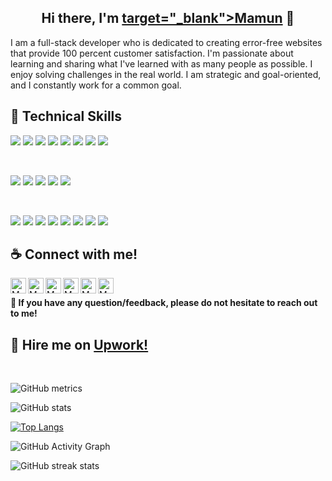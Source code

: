 <h2 align="center">
Hi there, I'm <a href="https://www.webdmamun/"> target="_blank">Mamun</a> 👋
</h2>

I am a full-stack developer who is dedicated to creating error-free websites that provide 100 percent customer satisfaction. I'm passionate about learning and sharing what I've learned with as many people as possible. I enjoy solving challenges in the real world. I am strategic and goal-oriented, and I constantly work for a common goal.

## 💼 Technical Skills

![](https://img.shields.io/badge/Code-React-informational?style=flat&logo=react&color=61DAFB)
![](https://img.shields.io/badge/Code-Redux-informational?style=flat&logo=Redux&color=764ABC)
![](https://img.shields.io/badge/Code-JavaScript(ES6)-informational?style=flat&logo=JavaScript&color=F7DF1E)
![](https://img.shields.io/badge/Code-CSS3-informational?style=flat&logo=CSS3&color=28A4D8)
![](https://img.shields.io/badge/Code-HTML5-informational?style=flat&logo=HTML5&color=E34F26)
![](https://img.shields.io/badge/Server-Node.JS-informational?style=flat&logo=Node.JS&color=6FA560)
![](https://img.shields.io/badge/Server-Express.JS-informational?style=flat&logo=Express.JS&color=F5F5F5)
![](https://img.shields.io/badge/Database-MongoDB-informational?style=flat&logo=MongoDB&color=4EA94B)

</br>

![](https://img.shields.io/badge/Style-Bootstrap-informational?style=flat&logo=Bootstrap&color=7952B3)
![](https://img.shields.io/badge/Style-CSS3-informational?style=flat&logo=CSS3&color=1572B6)
![](https://img.shields.io/badge/Style-styled--components-informational?style=flat&logo=styled-components&color=DB7093)
![](https://img.shields.io/badge/Style-Material--UI-informational?style=flat&logo=MaterialUI&color=0081CB)
![](https://img.shields.io/badge/Style-Tailwind--CSS-informational?style=flat&logo=Tailwind-CSS&color=07B6D5)

</br>

![](https://img.shields.io/badge/Tools-Firebase-informational?style=flat&logo=Firebase&color=F24E1E)
![](https://img.shields.io/badge/Tools-Git-informational?style=flat&logo=Git&color=F05032)
![](https://img.shields.io/badge/Tools-GitHub-informational?style=flat&logo=GitHub&color=181717)
![](https://img.shields.io/badge/Tools-Netlify-informational?style=flat&logo=netlify&color=00C7B7)
![](https://img.shields.io/badge/Tools-Heroku-informational?style=flat&logo=Heroku&color=430098)
![](https://img.shields.io/badge/Tools-NPM-informational?style=flat&logo=NPM&color=CB3837)
![](https://img.shields.io/badge/Tools-Yarn-informational?style=flat&logo=Yarn&color=2C8EBB)
![](https://img.shields.io/badge/Tools-Figma-informational?style=flat&logo=Figma&color=F24E1E)

## ☕ Connect with me!
<a href="https://www.webdmamun.com"><img align="left" src="https://i.ibb.co/RTY17rT/web.png" alt="Mamun Ahmed | Website" width="25px"/></a>
<a href="https://www.linkedin.com/in/webdmamun1/"><img align="left" src="https://i.ibb.co/m9DT7kY/linkedin.png" alt="Mamun Ahmed | LinkedIn" width="25px"/></a>
<a href="https://www.instagram.com/webd_mamun/"><img align="left" src="https://i.ibb.co/cg09LDp/instagram.png" alt="Mamun Ahmed | Instagram" width="25px"/></a>
<a href="https://www.facebook.com/webdmamun/"><img align="left" src="https://i.ibb.co/NpKG3gx/facebook.png" alt="Mamun Ahmed | Facebook" width="25px"/></a>
<a href="https://twitter.com/webdmamun"><img align="left" src="https://i.ibb.co/wymfmsq/twitter.png" alt="Mamun Ahmed | Twitter" width="25px"/></a>
<a href="skype:md.mamunahmed2255?chat"><img align="left" src="https://i.ibb.co/C69Bx5M/skype.png" alt="Mamun Ahmed | Skype" width="25px"/></a>
</br>

**💬 If you have any question/feedback, please do not hesitate to reach out to me!**

## 💚 Hire me on <a href="https://www.upwork.com/freelancers/~01e2529aa950570604" target="_blank">Upwork!</a>
</br>

![GitHub metrics](https://metrics.lecoq.io/webdmamun)  

![GitHub stats](https://github-readme-stats.vercel.app/api?username=webdmamun&theme=synthwave&show_icons=true)

[![Top Langs](https://github-readme-stats.vercel.app/api/top-langs/?username=webdmamun&layout=compact&theme=synthwave)](https://github.com/anuraghazra/github-readme-stats)

![GitHub Activity Graph](https://activity-graph.herokuapp.com/graph?username=webdmamun)  

![GitHub streak stats](https://github-readme-streak-stats.herokuapp.com/?user=webdmamun)
